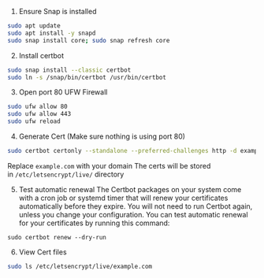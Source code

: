 1. Ensure Snap is installed
```bash
sudo apt update
sudo apt install -y snapd
sudo snap install core; sudo snap refresh core
```

2. Install certbot
```bash
sudo snap install --classic certbot
sudo ln -s /snap/bin/certbot /usr/bin/certbot
```

3.  Open port 80 UFW Firewall
```bash
sudo ufw allow 80
sudo ufw allow 443
sudo ufw reload
```

4. Generate Cert (Make sure nothing is using port 80)
```bash
sudo certbot certonly --standalone --preferred-challenges http -d example.com
```
Replace `example.com` with your domain
The certs will be stored in `/etc/letsencrypt/live/` directory

5. Test automatic renewal
The Certbot packages on your system come with a cron job or systemd timer that will renew your certificates automatically before they expire. You will not need to run Certbot again, unless you change your configuration. You can test automatic renewal for your certificates by running this command:

`sudo certbot renew --dry-run`

6. View Cert files
```bash
sudo ls /etc/letsencrypt/live/example.com
```